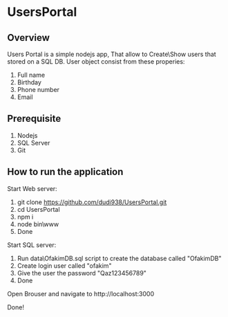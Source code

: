 # UsersPortal
## Overview

Users Portal is a simple nodejs app, That allow to Create\Show users that stored on a SQL DB.
User object consist from these properies:
1. Full name
2. Birthday
3. Phone number
4. Email


## Prerequisite
1. Nodejs
2. SQL Server
3. Git

## How to run the application
Start Web server:
1. git clone https://github.com/dudi938/UsersPortal.git
2. cd UsersPortal
3. npm i
4. node bin\www
5. Done

Start SQL server:
1. Run data\OfakimDB.sql script to create the database called "OfakimDB"
2. Create login user called "ofakim"
3. Give the user the password "Qaz123456789"
4. Done

Open Brouser and navigate to http://localhost:3000

Done!
